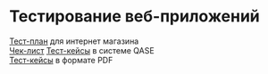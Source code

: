 # Тестирование веб-приложений   
[Тест-план](https://docs.google.com/spreadsheets/d/1a6TGyr4ypCPRA5dyKAVLsz024sdcSM6LASPmUw20nPU/edit#gid=0) для интернет магазина   
[Чек-лист](https://docs.google.com/spreadsheets/d/1u9oZfhiInQGXae5cPPYuz0hb4StrgEWs6KI-YMCo29c/edit#gid=0)
[Тест-кейсы](https://app.qase.io/project/G7?author=205&previewMode=side&suite=198) в системе QASE   
[Тест-кейсы](https://github.com/Sarnaul/web/blob/main/Test%20Cases%20for%20web%20application.pdf) в формате PDF   
